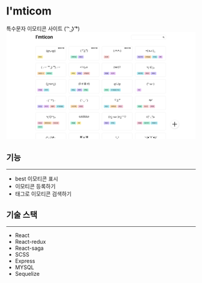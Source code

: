 # I'mticom
특수문자 이모티콘 사이트 ( ͡ᵔ ͜ʖ ͡°)
![demo](./readme_image/demo.png)
   
## 기능
---
- best 이모티콘 표시
- 이모티콘 등록하기
- 태그로 이모티콘 검색하기

## 기술 스택
---
- React
- React-redux
- React-saga
- SCSS
- Express
- MYSQL
- Sequelize
